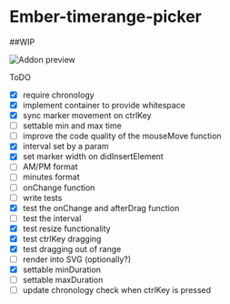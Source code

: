 # Ember-timerange-picker
##WIP

![Addon preview](https://i.imgur.com/rI5se3S.png)

ToDO

 - [x] require chronology
 - [x] implement container to provide whitespace
 - [x] sync marker movement on ctrlKey
 - [ ] settable min and max time
 - [ ] improve the code quality of the mouseMove function
 - [x] interval set by a param
 - [x] set marker width on didInsertElement
 - [ ] AM/PM format
 - [ ] minutes format
 - [ ] onChange function
 - [ ] write tests
  - [x] test the onChange and afterDrag function
  - [ ] test the interval
  - [x] test resize functionality
  - [x] test ctrlKey dragging
  - [x] test dragging out of range
 - [ ] render into SVG (optionally?)
 - [x] settable minDuration
 - [ ] settable maxDuration
 - [ ] update chronology check when ctrlKey is pressed
